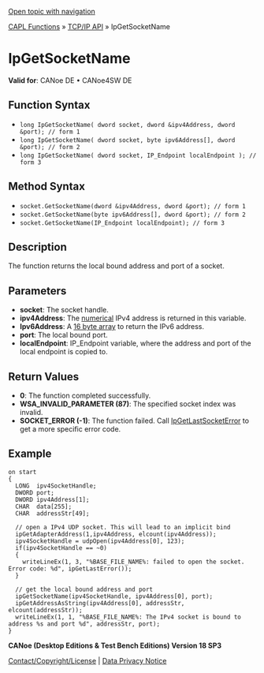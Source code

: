 [Open topic with navigation](../../../../../CANoeDEFamily.htm#Topics/CAPLFunctions/TCPIPAPI/Functions/CAPLfunctionIpGetSocketName.md)

[CAPL Functions](../../CAPLfunctions.md) » [TCP/IP API](../CAPLfunctionsTCPIPOverview.md) » IpGetSocketName

# IpGetSocketName

**Valid for**: CANoe DE • CANoe4SW DE

## Function Syntax

- `long IpGetSocketName( dword socket, dword &ipv4Address, dword &port); // form 1`
- `long IpGetSocketName( dword socket, byte ipv6Address[], dword &port); // form 2`
- `long IpGetSocketName( dword socket, IP_Endpoint localEndpoint ); // form 3`

## Method Syntax

- `socket.GetSocketName(dword &ipv4Address, dword &port); // form 1`
- `socket.GetSocketName(byte ipv6Address[], dword &port); // form 2`
- `socket.GetSocketName(IP_Endpoint localEndpoint); // form 3`

## Description

The function returns the local bound address and port of a socket.

## Parameters

- **socket**: The socket handle.
- **ipv4Address**: The [numerical](../../../Shared/CAPL/TCPIPAPI/IPAddressByteOrdering.md) IPv4 address is returned in this variable.
- **Ipv6Address**: A [16 byte array](../../../Shared/CAPL/TCPIPAPI/IPAddressByteOrdering.md) to return the IPv6 address.
- **port**: The local bound port.
- **localEndpoint**: IP_Endpoint variable, where the address and port of the local endpoint is copied to.

## Return Values

- **0**: The function completed successfully.
- **WSA_INVALID_PARAMETER (87)**: The specified socket index was invalid.
- **SOCKET_ERROR (-1)**: The function failed. Call [IpGetLastSocketError](CAPLfunctionIPGetLastSocketError.md) to get a more specific error code.

## Example

```plaintext
on start
{
  LONG  ipv4SocketHandle;
  DWORD port;
  DWORD ipv4Address[1];
  CHAR  data[255];
  CHAR  addressStr[49];

  // open a IPv4 UDP socket. This will lead to an implicit bind
  ipGetAdapterAddress(1,ipv4Address, elcount(ipv4Address));
  ipv4SocketHandle = udpOpen(ipv4Address[0], 123);
  if(ipv4SocketHandle == ~0)
  {
    writeLineEx(1, 3, "%BASE_FILE_NAME%: failed to open the socket. Error code: %d", ipGetLastError());
  }

  // get the local bound address and port
  ipGetSocketName(ipv4SocketHandle, ipv4Address[0], port);
  ipGetAddressAsString(ipv4Address[0], addressStr, elcount(addressStr));
  writeLineEx(1, 1, "%BASE_FILE_NAME%: The IPv4 socket is bound to address %s and port %d", addressStr, port);
}
```

**CANoe (Desktop Editions & Test Bench Editions) Version 18 SP3**

[Contact/Copyright/License](../../../Shared/ContactCopyrightLicense.md) | [Data Privacy Notice](https://www.vector.com/int/en/company/get-info/privacy-policy/)

